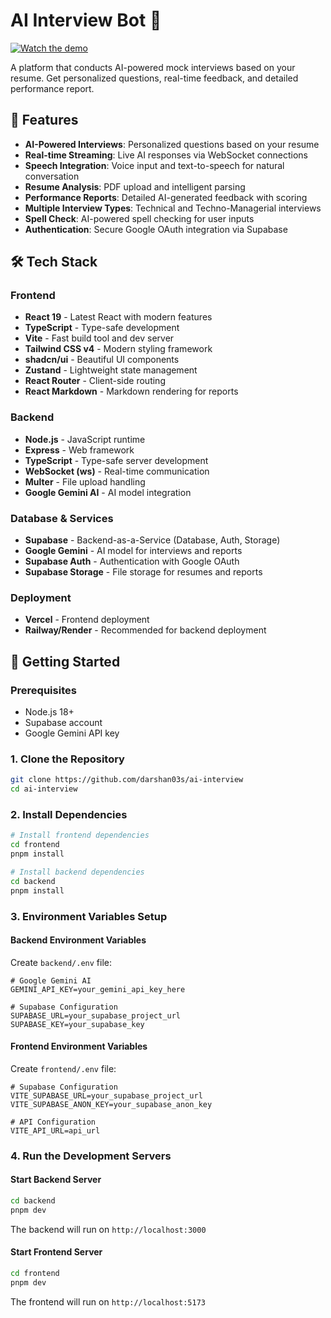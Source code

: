 # AI Interview Bot 🤖

[![Watch the demo](https://res.cloudinary.com/dqzusd5rw/image/upload/v1756637294/Screenshot_2025-08-28_185103_uamdl7.png)](https://res.cloudinary.com/dqzusd5rw/image/upload/v1756637294/Screenshot_2025-08-28_185103_uamdl7.png)

A platform that conducts AI-powered mock interviews based on your resume. Get personalized questions, real-time feedback, and detailed performance report.

## 🌟 Features

-   **AI-Powered Interviews**: Personalized questions based on your resume
-   **Real-time Streaming**: Live AI responses via WebSocket connections
-   **Speech Integration**: Voice input and text-to-speech for natural conversation
-   **Resume Analysis**: PDF upload and intelligent parsing
-   **Performance Reports**: Detailed AI-generated feedback with scoring
-   **Multiple Interview Types**: Technical and Techno-Managerial interviews
-   **Spell Check**: AI-powered spell checking for user inputs
-   **Authentication**: Secure Google OAuth integration via Supabase

## 🛠️ Tech Stack

### Frontend

-   **React 19** - Latest React with modern features
-   **TypeScript** - Type-safe development
-   **Vite** - Fast build tool and dev server
-   **Tailwind CSS v4** - Modern styling framework
-   **shadcn/ui** - Beautiful UI components
-   **Zustand** - Lightweight state management
-   **React Router** - Client-side routing
-   **React Markdown** - Markdown rendering for reports

### Backend

-   **Node.js** - JavaScript runtime
-   **Express** - Web framework
-   **TypeScript** - Type-safe server development
-   **WebSocket (ws)** - Real-time communication
-   **Multer** - File upload handling
-   **Google Gemini AI** - AI model integration

### Database & Services

-   **Supabase** - Backend-as-a-Service (Database, Auth, Storage)
-   **Google Gemini** - AI model for interviews and reports
-   **Supabase Auth** - Authentication with Google OAuth
-   **Supabase Storage** - File storage for resumes and reports

### Deployment

-   **Vercel** - Frontend deployment
-   **Railway/Render** - Recommended for backend deployment

## 🚀 Getting Started

### Prerequisites

-   Node.js 18+
-   Supabase account
-   Google Gemini API key

### 1. Clone the Repository

```bash
git clone https://github.com/darshan03s/ai-interview
cd ai-interview
```

### 2. Install Dependencies

```bash
# Install frontend dependencies
cd frontend
pnpm install

# Install backend dependencies
cd backend
pnpm install
```

### 3. Environment Variables Setup

#### Backend Environment Variables

Create `backend/.env` file:

```env
# Google Gemini AI
GEMINI_API_KEY=your_gemini_api_key_here

# Supabase Configuration
SUPABASE_URL=your_supabase_project_url
SUPABASE_KEY=your_supabase_key
```

#### Frontend Environment Variables

Create `frontend/.env` file:

```env
# Supabase Configuration
VITE_SUPABASE_URL=your_supabase_project_url
VITE_SUPABASE_ANON_KEY=your_supabase_anon_key

# API Configuration
VITE_API_URL=api_url
```

### 4. Run the Development Servers

#### Start Backend Server

```bash
cd backend
pnpm dev
```

The backend will run on `http://localhost:3000`

#### Start Frontend Server

```bash
cd frontend
pnpm dev
```

The frontend will run on `http://localhost:5173`
